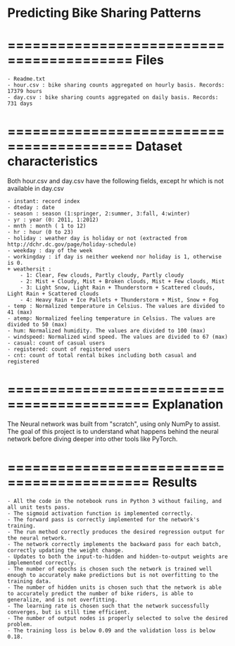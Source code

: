 # Predicting Bike Sharing Patterns
=========================================
Files
=========================================

	- Readme.txt
	- hour.csv : bike sharing counts aggregated on hourly basis. Records: 17379 hours
	- day.csv : bike sharing counts aggregated on daily basis. Records: 731 days

=========================================
Dataset characteristics
=========================================	
Both hour.csv and day.csv have the following fields, except hr which is not available in day.csv
	
	- instant: record index
	- dteday : date
	- season : season (1:springer, 2:summer, 3:fall, 4:winter)
	- yr : year (0: 2011, 1:2012)
	- mnth : month ( 1 to 12)
	- hr : hour (0 to 23)
	- holiday : weather day is holiday or not (extracted from http://dchr.dc.gov/page/holiday-schedule)
	- weekday : day of the week
	- workingday : if day is neither weekend nor holiday is 1, otherwise is 0.
	+ weathersit : 
		- 1: Clear, Few clouds, Partly cloudy, Partly cloudy
		- 2: Mist + Cloudy, Mist + Broken clouds, Mist + Few clouds, Mist
		- 3: Light Snow, Light Rain + Thunderstorm + Scattered clouds, Light Rain + Scattered clouds
		- 4: Heavy Rain + Ice Pallets + Thunderstorm + Mist, Snow + Fog
	- temp : Normalized temperature in Celsius. The values are divided to 41 (max)
	- atemp: Normalized feeling temperature in Celsius. The values are divided to 50 (max)
	- hum: Normalized humidity. The values are divided to 100 (max)
	- windspeed: Normalized wind speed. The values are divided to 67 (max)
	- casual: count of casual users
	- registered: count of registered users
	- cnt: count of total rental bikes including both casual and registered

===========================================
Explanation
===========================================
The Neural network was built from "scratch", using only NumPy to assist. 
The goal of this project is to understand what happens behind the neural network before diving deeper into other tools like PyTorch.

===========================================
Results
===========================================
	- All the code in the notebook runs in Python 3 without failing, and all unit tests pass.
	- The sigmoid activation function is implemented correctly.
	- The forward pass is correctly implemented for the network's training.
	- The run method correctly produces the desired regression output for the neural network.
	- The network correctly implements the backward pass for each batch, correctly updating the weight change.
	- Updates to both the input-to-hidden and hidden-to-output weights are implemented correctly.
	- The number of epochs is chosen such the network is trained well enough to accurately make predictions but is not overfitting to the training data.
	- The number of hidden units is chosen such that the network is able to accurately predict the number of bike riders, is able to generalize, and is not overfitting.
	- The learning rate is chosen such that the network successfully converges, but is still time efficient.
	- The number of output nodes is properly selected to solve the desired problem.
	- The training loss is below 0.09 and the validation loss is below 0.18.
